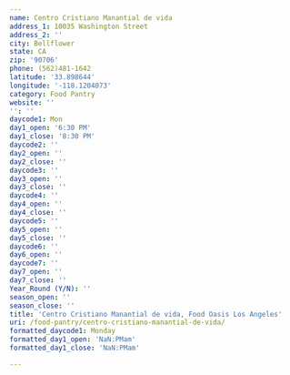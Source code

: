 ```yaml
---
name: Centro Cristiano Manantial de vida
address_1: 10035 Washington Street
address_2: ''
city: Bellflower
state: CA
zip: '90706'
phone: (562)481-1642
latitude: '33.898644'
longitude: '-118.1204073'
category: Food Pantry
website: ''
'': ''
daycode1: Mon
day1_open: '6:30 PM'
day1_close: '8:30 PM'
daycode2: ''
day2_open: ''
day2_close: ''
daycode3: ''
day3_open: ''
day3_close: ''
daycode4: ''
day4_open: ''
day4_close: ''
daycode5: ''
day5_open: ''
day5_close: ''
daycode6: ''
day6_open: ''
daycode7: ''
day7_open: ''
day7_close: ''
Year_Round (Y/N): ''
season_open: ''
season_close: ''
title: 'Centro Cristiano Manantial de vida, Food Oasis Los Angeles'
uri: /food-pantry/centro-cristiano-manantial-de-vida/
formatted_daycode1: Monday
formatted_day1_open: 'NaN:PMam'
formatted_day1_close: 'NaN:PMam'

---
```

